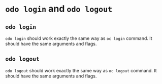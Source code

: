 # `odo login` and `odo logout`

## `odo login`

`odo login` should work exactly the same way as `oc login` command. It should have the same arguments and flags.

## `odo logout`

`odo logout` should work exactly the same way as `oc logout` command. It should have the same arguments and flags.